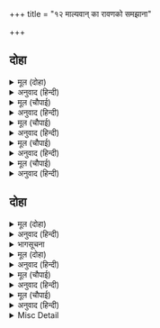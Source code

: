 +++
title = "१२ माल्यवान् का रावणको समझाना"

+++


## दोहा


<details><summary>मूल (दोहा)</summary>

कछु मारे कछु घायल कछु गढ़ चढ़े पराइ।  
गर्जहिं भालु बलीमुख रिपु दल बल बिचलाइ॥ ४७॥
</details>

<details><summary>अनुवाद (हिन्दी)</summary>

कुछ मारे गये, कुछ घायल हुए, कुछ भागकर गढ़पर चढ़ गये। अपने बलसे शत्रुदलको विचलित करके रीछ और वानर (वीर) गरज रहे हैं॥ ४७॥
</details>

<details><summary>मूल (चौपाई)</summary>

निसा जानि कपि चारिउ अनी।  
आए जहाँ कोसला धनी॥  
राम कृपा करि चितवा सबही।  
भए बिगतश्रम बानर तबही॥
</details>

<details><summary>अनुवाद (हिन्दी)</summary>

रात हुई जानकर वानरोंकी चारों सेनाएँ (टुकड़ियाँ) वहाँ आयीं जहाँ कोसलपति श्रीरामजी थे। श्रीरामजीने ज्यों ही सबको कृपा करके देखा त्यों ही ये वानर श्रमरहित हो गये॥ १॥
</details>

<details><summary>मूल (चौपाई)</summary>

उहाँ दसानन सचिव हँकारे।  
सब सन कहेसि सुभट जे मारे॥  
आधा कटकु कपिन्ह संघारा।  
कहहु बेगि का करिअ बिचारा॥
</details>

<details><summary>अनुवाद (हिन्दी)</summary>

वहाँ (लङ्कामें) रावणने मन्त्रियोंको बुलाया और जो योद्धा मारे गये थे उन सबको सबसे बताया। (उसने कहा—) वानरोंने आधी सेनाका संहार कर दिया! अब शीघ्र बताओ, क्या विचार (उपाय) करना चाहिये?॥ २॥
</details>

<details><summary>मूल (चौपाई)</summary>

माल्यवंत अति जरठ निसाचर।  
रावन मातु पिता मंत्री बर॥  
बोला बचन नीति अति पावन।  
सुनहु तात कछु मोर सिखावन॥
</details>

<details><summary>अनुवाद (हिन्दी)</summary>

माल्यवंत (नामका एक) अत्यन्त बूढ़ा राक्षस था। वह रावणकी माताका पिता (अर्थात् उसका नाना) और श्रेष्ठ मन्त्री था। वह अत्यन्त पवित्र नीतिके वचन बोला—हे तात! कुछ मेरी सीख भी सुनो—॥ ३॥
</details>

<details><summary>मूल (चौपाई)</summary>

जब ते तुम्ह सीता हरि आनी।  
असगुन होहिं न जाहिं बखानी॥  
बेद पुरान जासु जसु गायो।  
राम बिमुख काहुँ न सुख पायो॥
</details>

<details><summary>अनुवाद (हिन्दी)</summary>

जबसे तुम सीताको हर लाये हो, तबसे इतने अपशकुन हो रहे हैं कि जो वर्णन नहीं किये जा सकते। वेद-पुराणोंने जिनका यश गाया है, उन श्रीरामसे विमुख होकर किसीने सुख नहीं पाया॥ ४॥
</details>

## दोहा


<details><summary>मूल (दोहा)</summary>

हिरन्याच्छ भ्राता सहित मधु कैटभ बलवान।  
जेहिं मारे सोइ अवतरेउ कृपासिंधु भगवान॥ ४८(क)॥
</details>

<details><summary>अनुवाद (हिन्दी)</summary>

भाई हिरण्यकशिपुसहित हिरण्याक्षको और बलवान् मधु-कैटभको जिन्होंने मारा था, वे ही कृपाके समुद्र भगवान् (रामरूपसे) अवतरित हुए हैं॥ ४८(क)॥
</details>

<details><summary>भागसूचना</summary>

मासपारायण, पचीसवाँ विश्राम
</details>

<details><summary>मूल (दोहा)</summary>

कालरूप खल बन दहन गुनागार घनबोध।  
सिव बिरंचि जेहि सेवहिं तासों कवन बिरोध॥ ४८(ख)॥
</details>

<details><summary>अनुवाद (हिन्दी)</summary>

जो कालस्वरूप हैं, दुष्टोंके समूहरूपी वनके भस्म करनेवाले (अग्नि) हैं, गुणोंके धाम और ज्ञानघन हैं, एवं शिवजी और ब्रह्माजी भी जिनकी सेवा करते हैं, उनसे वैर कैसा?॥ ४८(ख)॥
</details>

<details><summary>मूल (चौपाई)</summary>

परिहरि बयरु देहु बैदेही।  
भजहु कृपानिधि परम सनेही॥  
ताके बचन बान सम लागे।  
करिआ मुह करि जाहि अभागे॥
</details>

<details><summary>अनुवाद (हिन्दी)</summary>

(अतः) वैर छोड़कर उन्हें जानकीजीको दे दो और कृपानिधान परम स्नेही श्रीरामजीका भजन करो। रावणको उसके वचन बाणके समान लगे। (वह बोला—) अरे अभागे! मुँह काला करके (यहाँसे) निकल जा॥ १॥
</details>

<details><summary>मूल (चौपाई)</summary>

बूढ़ भएसि न त मरतेउँ तोही।  
अब जनि नयन देखावसि मोही॥  
तेहिं अपने मन अस अनुमाना।  
बध्यो चहत एहि कृपानिधाना॥
</details>

<details><summary>अनुवाद (हिन्दी)</summary>

तू बूढ़ा हो गया, नहीं तो तुझे मार ही डालता। अब मेरी आँखोंको अपना मुँह न दिखला। रावणके ये वचन सुनकर उसने (माल्यवान् ने) अपने मनमें ऐसा अनुमान किया कि इसे कृपानिधान श्रीरामजी अब मारना ही चाहते हैं॥ २॥
</details>

<details><summary>Misc Detail</summary>


</details>

